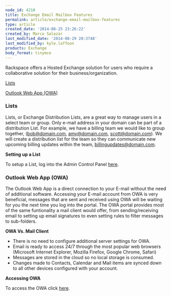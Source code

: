 ```yaml
---
node_id: 4210
title: Exchange Email Mailbox Features
permalink: article/exchange-email-mailbox-features
type: article
created_date: '2014-08-25 23:26:22'
created_by: Marco Salazar
last_modified_date: '2014-08-29 20:3748'
last_modified_by: kyle.laffoon
products: Exchange
body_format: tinymce
---
```


Rackspace offers a Hosted Exchange solution for users who require a
collaborative solution for their business/organization. 

[Lists](lists)

[Outlook Web App (OWA)](#owa)

 

### Lists

Lists, or Exchange Distribution Lists, are a great way to manage users
in a select team or group. Only e-mail address in your domain can be
part of a distribution List. For example, we have a billing team we
would like to group together, (bob@domain.com, amy@domain.com,
scott@domain.com). We will create a distribution list for the team so
they can communicate new upcoming billing updates within the team,
billingupdates@domain.com.

**Setting up a List**

To setup a List, log into the Admin Control Panel
[here](https://cp.rackspace.com/Exchange/Mail/Lists/ "here").[\
](https://cp.rackspace.com/EmailHosting/Mail/GroupLists "here")

 

### **Outlook Web App (OWA)**

The Outlook Web App is a direct connection to your E-mail without the
need of additional software. Accessing your E-mail account from OWA is
very beneficial, messages that are sent and received using OWA will be
waiting for you the next time you log into the portal. The OWA portal
provides most of the same funtionality a mail client would offer, from
sending/receiving email to setting up email signatures to even setting
rules to filter messages to sub-folders. 

**OWA Vs. Mail Client**

-   There is no need to configure additional server settings for OWA.
-   Email is ready to access 24/7 through the most popular web browsers
    (Microsoft Internet Explorer, Mozilla Firefox, Google Chrome,
    Safari)
-   Messages are stored in the cloud so no local storage is consumed. 
-   Changes made to Contacts, Calendar and Mail items are synced down to
    all other devices configured with your account. 

**Accessing OWA**

To access the OWA click [here](https://apps.rackspace.com "here").

